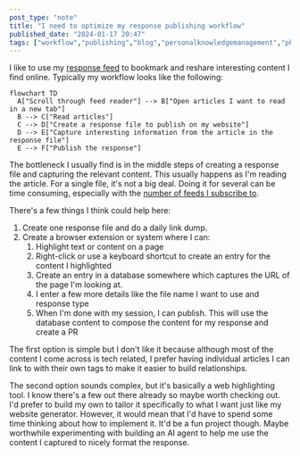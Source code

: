 ```yaml
---
post_type: "note" 
title: "I need to optimize my response publishing workflow"
published_date: "2024-01-17 20:47"
tags: ["workflow","publishing","blog","personalknowledgemanagement","pkm"]
---
```


I like to use my [response feed](/feed/responses) to bookmark and reshare interesting content I find online. Typically my workflow looks like the following: 

```mermaid
flowchart TD
  A["Scroll through feed reader"] --> B["Open articles I want to read in a new tab"]
  B --> C["Read articles"]
  C --> D["Create a response file to publish on my website"]
  D --> E["Capture interesting information from the article in the response file"]
  E --> F["Publish the response"]
```

The bottleneck I usually find is in the middle steps of creating a response file and capturing the relevant content. This usually happens as I'm reading the article. For a single file, it's not a big deal. Doing it for several can be time consuming, especially with the [number of feeds I subscribe to](/feed/subscribed-to-1042-feeds-newsblur).

There's a few things I think could help here:

1. Create one response file and do a daily link dump. 
1. Create a browser extension or system where I can:
    1. Highlight text or content on a page
    1. Right-click or use a keyboard shortcut to create an entry for the content I highlighted
    1. Create an entry in a database somewhere which captures the URL of the page I'm looking at.
    1. I enter a few more details like the file name I want to use and response type 
    1. When I'm done with my session, I can publish. This will use the database content to compose the content for my response and create a PR

The first option is simple but I don't like it because although most of the content I come across is tech related, I prefer having individual articles I can link to with their own tags to make it easier to build relationships.

The second option sounds complex, but it's basically a web highlighting tool. I know there's a few out there already so maybe worth checking out. I'd prefer to build my own to tailor it specifically to what I want just like my website generator. However, it would mean that I'd have to spend some time thinking about how to implement it. It'd be a fun project though. Maybe worthwhile experimenting with building an AI agent to help me use the content I captured to nicely format the response. 